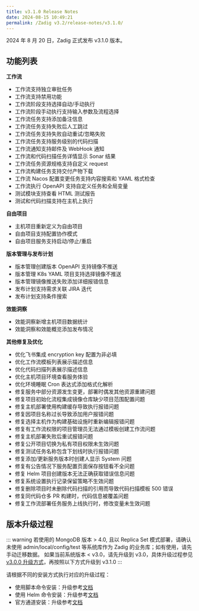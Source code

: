 ```yaml
---
title: v3.1.0 Release Notes
date: 2024-08-15 10:49:21
permalink: /Zadig v3.2/release-notes/v3.1.0/
---
```

2024 年 8 月 20 日，Zadig 正式发布 v3.1.0 版本。

## 功能列表

**工作流**
- 工作流支持独立审批任务
- 工作流支持禁用功能
- 工作流阶段支持选择自动/手动执行
- 工作流阶段手动执行支持输入参数及流程选择
- 工作流任务支持添加备注信息
- 工作流任务支持失败后人工跳过
- 工作流任务支持失败自动重试/忽略失败
- 工作流任务支持服务级别的代码扫描
- 工作流通知支持邮件及 WebHook 通知 
- 工作流和代码扫描任务详情显示 Sonar 结果
- 工作流任务资源规格支持自定义 request
- 工作流构建任务支持交付产物下载
- 工作流 Nacos 配置变更任务支持内容搜索和 YAML 格式检查
- 工作流执行 OpenAPI 支持自定义任务和全局变量
- 测试模块支持查看 HTML 测试报告
- 测试和代码扫描支持在主机上执行

**自由项目**
- 主机项目重新定义为自由项目
- 自由项目支持配置协作模式
- 自由项目服务支持启动/停止/重启

**版本管理与发布计划**
- 版本管理创建版本 OpenAPI 支持镜像不推送
- 版本管理 K8s YAML 项目支持选择镜像不推送
- 版本管理镜像推送失败添加详细报错信息
- 发布计划支持需求关联 JIRA 迭代
- 发布计划支持条件搜索

**效能洞察**
- 效能洞察新增主机项目数据统计
- 效能洞察和效能概览添加发布情况

**其他修复及优化**
- 优化飞书集成 encryption key 配置为非必填
- 优化工作流模板列表展示描述信息
- 优化代码扫描列表展示描述信息
- 优化主机项目环境查看服务体验
- 优化环境睡眠 Cron 表达式添加格式化解析
- 修复服务中部分资源发生变更，部署时偶发其他资源重建问题
- 修复项目初始化流程集成镜像仓库缺少项目范围配置问题
- 修复主机部署使用构建缓存导致执行报错问题
- 修复因项目名称过长导致添加用户报错问题
- 修复选择主机作为构建基础设施时重新编辑报错问题
- 修复有工作流权限的项目管理员无法通过模板创建工作流问题
- 修复主机部署失败后重试报错问题
- 修复公开项目切换为私有项目权限未生效问题
- 修复测试任务名称包含下划线时执行报错问题
- 修复添加/更新服务版本时创建人显示 System 问题
- 修复有公告情况下服务配置页面保存按钮看不全问题
- 修复 Helm 项目创建版本无法正确获取错误信息问题
- 修复系统设置执行记录保留策略不生效问题
- 修复删除项目时未删除代码扫描的引用而导致代码扫描模板 500 错误
- 修复同代码仓多 PR 构建时，代码信息被覆盖问题
- 修复工作流部署任务服务上线执行时，修改变量未生效问题


## 版本升级过程

::: warning
若使用的 MongoDB 版本 > 4.0, 且以 Replica Set 模式部署，请确认未使用 admin/local/config/test 等系统库作为 Zadig 的业务库；如有使用，请先手动迁移数据。
如果当前系统版本 < v3.0，请先升级到 v3.0，具体升级过程参见 [v3.0.0 升级方式](/Zadig%20v3.0/release-notes/v3.0.0/#版本升级过程)，再按照以下方式升级到 v3.1.0
:::

请根据不同的安装方式执行对应的升级过程：

- 使用脚本命令安装：升级参考[文档](/Zadig%20v3.1/install/helm-deploy/#升级)
- 使用 Helm 命令安装：升级参考[文档](/Zadig%20v3.1/install/helm-deploy/#升级)
- 官方通道安装：升级参考[文档](/Zadig%20v3.1/stable/install/#升级)
